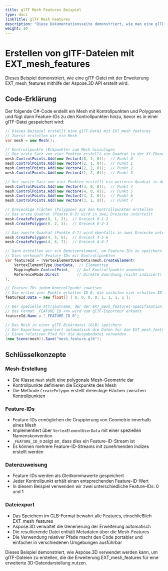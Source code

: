```yaml
---
title: glTF Mesh Features Beispiel
type: docs
linkTitle: glTF Mesh Features
description: "Diese Dokumentationsseite demonstriert, wie man eine glTF-Datei mit EXT_mesh_features unter Verwendung von Aspose.3D für .NET erstellt."
weight: 10
---
```


# Erstellen von glTF-Dateien mit EXT_mesh_features

Dieses Beispiel demonstriert, wie eine glTF-Datei mit der Erweiterung EXT_mesh_features mithilfe der Aspose.3D API erstellt wird.

## Code-Erklärung

Der folgende C#-Code erstellt ein Mesh mit Kontrollpunkten und Polygonen und fügt dann Feature-IDs zu den Kontrollpunkten hinzu, bevor es in einer glTF-Datei gespeichert wird:

```csharp
// Dieses Beispiel erstellt eine glTF-Datei mit EXT_mesh_features
// Zuerst erstellen wir ein Mesh
var mesh = new Mesh();

// Kontrollpunkte (Eckpunkte) zum Mesh hinzufügen
// Der erste Satz von vier Punkten erstellt ein Quadrat in der XY-Ebene bei y=1
mesh.ControlPoints.Add(new Vector4(0, 1, 0));  // Punkt 0
mesh.ControlPoints.Add(new Vector4(2, 1, 0));  // Punkt 1
mesh.ControlPoints.Add(new Vector4(2, 2, 0));  // Punkt 2
mesh.ControlPoints.Add(new Vector4(1, 2, 0));  // Punkt 3

// Der zweite Satz von vier Punkten erstellt ein weiteres Quadrat in der XY-Ebene bei y=0
mesh.ControlPoints.Add(new Vector4(3, 0, 0));  // Punkt 4
mesh.ControlPoints.Add(new Vector4(4, 0, 0));  // Punkt 5
mesh.ControlPoints.Add(new Vector4(4, 1, 0));  // Punkt 6
mesh.ControlPoints.Add(new Vector4(3, 1, 0));  // Punkt 7

// Dreieckige Flächen (Polygone) aus den Kontrollpunkten erstellen
// Das erste Quadrat (Punkte 0-3) wird in zwei Dreiecke unterteilt
mesh.CreatePolygon(0, 1, 2);  // Dreieck 0-1-2
mesh.CreatePolygon(0, 2, 3);  // Dreieck 0-2-3

// Das zweite Quadrat (Punkte 4-7) wird ebenfalls in zwei Dreiecke unterteilt
mesh.CreatePolygon(4, 5, 6);  // Dreieck 4-5-6
mesh.CreatePolygon(4, 6, 7);  // Dreieck 4-6-7

// Dann erstellen wir ein Benutzerelement, um Feature-IDs zu speichern
// Dies verknüpft Feature-IDs mit Kontrollpunkten
var featureId = (VertexElementUserData)mesh.CreateElement(
    VertexElementType.UserData,  // Elementtyp
    MappingMode.ControlPoint,   // Auf Kontrollpunkte anwenden
    ReferenceMode.Direct        // Direkte Zuordnung (nicht indiziert)
);

// Feature-IDs jedem Kontrollpunkt zuweisen
// Die ersten vier Punkte erhalten ID 0, die nächsten vier erhalten ID 1
featureId.Data = new float[] { 0, 0, 0, 0, 1, 1, 1, 1 };

// Der spezielle Attributname, der der EXT_mesh_features-Spezifikation entspricht, festlegen
// Das Format _FEATURE_ID_<n> wird vom glTF-Exporteur erkannt
featureId.Name = "_FEATURE_ID_0";

// Das Mesh in einer glTF-Binärdatei (GLB) speichern
// Der Exporteur generiert automatisch die Daten für die EXT_mesh_features-Erweiterung
// Einen relativen Pfad für die Ausgabedatei verwenden
(new Scene(mesh)).Save("mesh_feature.glb");
```

## Schlüsselkonzepte

### Mesh-Erstellung
- Die Klasse `Mesh` stellt eine polygonale Mesh-Geometrie dar
- Kontrollpunkte definieren die Eckpunkte des Mesh
- Die Methode `CreatePolygon` erstellt dreieckige Flächen zwischen Kontrollpunkten

### Feature-IDs
- Feature-IDs ermöglichen die Gruppierung von Geometrie innerhalb eines Mesh
- Implementiert über `VertexElementUserData` mit einer speziellen Namenskonvention
- `_FEATURE_ID_0` zeigt an, dass dies ein Feature-ID-Stream ist
- Es können mehrere Feature-ID-Streams mit zunehmenden Indizes erstellt werden

### Datenzuweisung
- Feature-IDs werden als Gleitkommawerte gespeichert
- Jeder Kontrollpunkt erhält einen entsprechenden Feature-ID-Wert
- In diesem Beispiel verwenden wir zwei unterschiedliche Feature-IDs: 0 und 1

### Dateiexport
- Das Speichern im GLB-Format bewahrt alle Features, einschließlich EXT_mesh_features
- Aspose.3D verwaltet die Generierung der Erweiterung automatisch
- Die resultierende Datei enthält Metadaten über die Mesh-Features
- Die Verwendung relativer Pfade macht den Code portabler und einfacher in verschiedenen Umgebungen ausführbar

Dieses Beispiel demonstriert, wie Aspose.3D verwendet werden kann, um glTF-Dateien zu erstellen, die die Erweiterung EXT_mesh_features für eine erweiterte 3D-Datendarstellung nutzen.